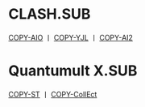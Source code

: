 # CLASH.SUB
[COPY-AIO](https://github.com/O7Y0/Attached/blob/server/AIO.yaml)  丨  [COPY-YJL](https://github.com/O7Y0/Attached/blob/server/YJL.TXT)  丨  [COPY-AI2](https://raw.githubusercontent.com/O7Y0/Attached/server/) 
# Quantumult X.SUB
[COPY-ST](https://raw.githubusercontent.com/O7Y0/Attached/server/ST.txt)  丨    [COPY-CollEct](https://raw.githubusercontent.com/O7Y0/Attached/server/CollEct.txt)
